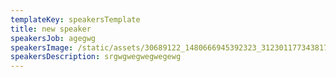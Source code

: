 ```yaml
---
templateKey: speakersTemplate
title: new speaker
speakersJob: agegwg
speakersImage: /static/assets/30689122_1480666945392323_3123011773438174874_n.jpg
speakersDescription: srgwgwegwegwegewg
---
```


